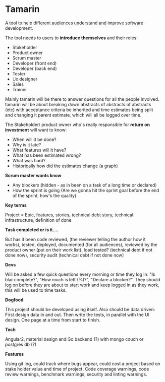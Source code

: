 # Tamarin
A tool to help different audiences understand and improve software development.

The tool needs to users to **introduce themselves** and their roles:
* Stakeholder
* Product owner
* Scrum master
* Developer (front end)
* Developer (back end)
* Tester
* Ux designer
* Sales
* Trainer

Mainly tamarin will be there to answer questions for all the people involved. tamarin will be about
breaking down abstracts of abstracts of abstracts (etc) with acceptance criteria be inherited and 
time estimates being split and changing it parent estimate, which will all be logged over time. 

The Stakeholder/ product owner who's really responsible for **return on investment** will want to know:

* When will it be done?
* Why is it late?
* What features will it have?
* What has been estimated wrong?
* What was hard?
* Historically how did the estimates change (a graph)

**Scrum master wants know**

* Any blockers (hidden - as in been on a task of a long time or declared)
* How the sprint is going (Are we gonna hit the sprint goal before the end of the sprint, how's the quality)

**Key terms**

Project = Epic, features, stories, technical debt story, technical infrastructure, definition of done

**Task completed or is it....**

But has it been code reviewed, (the reviewer telling the author how it works), tested, deployed, documented (for all audiences), 
reviewed by the product owner (put on their work list), load tested? (technical debt if not done now), 
security audit (technical debt if not done now)

**Devs**

Will be asked a few quick questions every morning or time they log in: "Is blar complete?", "How much is left (%)?", "Declare a blocker?". They should log on before they are about to start work and keep logged in as they work, this will be used to time tasks.

**Dogfood**

This project should be developed using itself. Also should be data driven: First design data in and out. Then write the tests, in parallel with the UI design. One page at a time from start to finish. 

**Tech**

Angular2, material design and Go backend (?) with mongo couch or postgres db (?)

**Features**

Using git log, could track where bugs appear, could cost a project based on stake holder value and time of project. Code coverage warnings, code review warnings, benchmark warnings, security and linting warnings.
